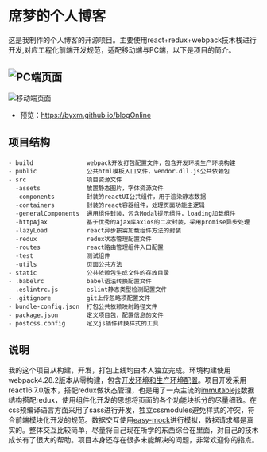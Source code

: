 #  席梦的个人博客
这是我制作的个人博客的开源项目。主要使用react+redux+webpack技术栈进行开发,对应工程化前端开发规范，适配移动端与PC端，以下是项目的简介。

![PC端页面](http://img.027cgb.com/615103/simoneBlog.png)
------
![移动端页面](http://img.027cgb.com/615103/simoneMobile.png)

- 预览：https://byxm.github.io/blogOnline

## 项目结构

```
- build               webpack开发打包配置文件，包含开发环境生产环境构建
- public              公共html模板入口文件，vendor.dll.js公共依赖包
- src                 项目资源文件
  -assets             放置静态图片，字体资源文件
  -components         封装的reactUI公共组件，用于渲染静态数据
  -containers         封装的react容器组件，处理页面功能主逻辑
  -generalComponents  通用组件封装，包含Modal提示组件，loading加载组件
  -httpAjax           基于优秀的ajax库axios的二次封装，采用promise异步处理
  -lazyLoad           react异步按需加载组件方法的封装
  -redux              redux状态管理配置文件
  -routes             react路由管理组件入口配置
  -test               测试组件
  -utils              页面公共方法
- static              公共依赖包生成文件的存放目录
- .babelrc            babel语法转换配置文件
- .eslintrc.js        eslint静态类型检测配置文件
- .gitignore          git上传忽略项配置文件
- bundle-config.json  打包公共依赖映射路径文件
- package.json        定义项目包，配置信息的文件
- postcss.config      定义js插件转换样式的工具
```

## 说明
我的这个项目从构建，开发，打包上线均由本人独立完成。环境构建使用webpack4.28.2版本从零构建，包含[开发环境和生产环境配置](https://github.com/byxm/myBlog/tree/master/build)。项目开发采用react16.7.0版本，搭配redux做状态管理，也是用了一点主流的[immutablejs](https://github.com/byxm/myBlog/blob/master/src/redux/home.redux.js)数据结构搭配redux，使用组件化开发的思想将页面的各个功能块拆分的尽量细致。在css预编译语言方面采用了sass进行开发，独立cssmodules避免样式的冲突，符合前端模块化开发的规范。数据交互使用[easy-mock](https://www.easy-mock.com/login)进行模拟，数据请求都是真实的。整体交互比较简单，尽量将自己现在所学的东西综合在里面，对自己的技术成长有了很大的帮助。项目本身还存在很多未能解决的问题，非常欢迎你的指点。





